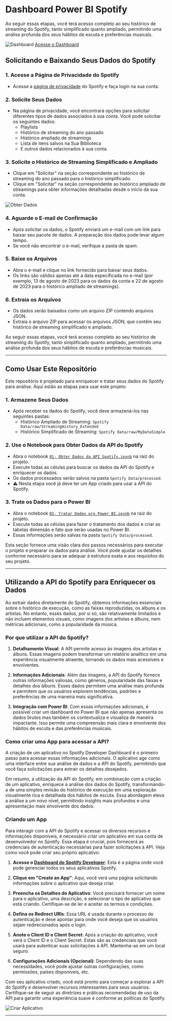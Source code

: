 # Dashboard Power BI Spotify

Ao seguir essas etapas, você terá acesso completo ao seu histórico de streaming do Spotify, tanto simplificado quanto ampliado, permitindo uma análise profunda dos seus hábitos de escuta e preferências musicais.

![Dashboard](images/00-Dashboard.png)
[Acesse o Dashboard](https://app.powerbi.com/view?r=eyJrIjoiMWI1Y2ViNTAtZTEyYS00YjcyLWJlMGEtMTdjNGM5NTYzOTBjIiwidCI6IjlmODI2N2NmLWU1YTYtNGEwYy1hNWFhLWQ2MWIwNTBhZTBjYyJ9)

## Solicitando e Baixando Seus Dados do Spotify

### 1. **Acesse a Página de Privacidade do Spotify**
   - Acesse a [página de privacidade](https://www.spotify.com/br-pt/account/privacy/) do Spotify e faça login na sua conta.

### 2. **Solicite Seus Dados**
   - Na página de privacidade, você encontrará opções para solicitar diferentes tipos de dados associados à sua conta. Você pode solicitar os seguintes dados:
     - Playlists
     - Histórico de streaming do ano passado
     - Histórico ampliado de streamings
     - Lista de itens salvos na Sua Biblioteca
     - E outros dados relacionados à sua conta.

### 3. **Solicite o Histórico de Streaming Simplificado e Ampliado**
   - Clique em "Solicitar" na seção correspondente ao histórico de streaming do ano passado para o histórico simplificado.
   - Clique em "Solicitar" na seção correspondente ao histórico ampliado de streamings para obter informações detalhadas desde o início da sua conta.

![Obter Dados](images/01-ObterDados.png)

### 4. **Aguarde o E-mail de Confirmação**
   - Após solicitar os dados, o Spotify enviará um e-mail com um link para baixar seu pacote de dados. A preparação dos dados pode levar algum tempo.
   - Se você não encontrar o e-mail, verifique a pasta de spam.

### 5. **Baixe os Arquivos**
   - Abra o e-mail e clique no link fornecido para baixar seus dados.
   - Os links são válidos apenas até a data especificada no e-mail (por exemplo, 13 de agosto de 2023 para os dados da conta e 22 de agosto de 2023 para o histórico ampliado de streamings).

### 6. **Extraia os Arquivos**
   - Os dados serão baixados como um arquivo ZIP contendo arquivos JSON.
   - Extraia o arquivo ZIP para acessar os arquivos JSON, que contêm seu histórico de streaming simplificado e ampliado.

Ao seguir essas etapas, você terá acesso completo ao seu histórico de streaming do Spotify, tanto simplificado quanto ampliado, permitindo uma análise profunda dos seus hábitos de escuta e preferências musicais.

---

## Como Usar Este Repositório

Este repositório é projetado para enriquecer e tratar seus dados do Spotify para análise. Aqui estão as etapas para usar este projeto:

### 1. **Armazene Seus Dados**
   - Após receber os dados do Spotify, você deve armazená-los nas seguintes pastas:
     - Histórico Ampliado de Streaming: `Spotify Data/raw/StreamingHistory_Extended`
     - Histórico Simplificado de Streaming: `Spotify Data/raw/MyDataSimple`

### 2. **Use o Notebook para Obter Dados da API do Spotify**
   - Abra o notebook [`01- Obter Dados da API Spotify.ipynb`](01-%20Obter%20Dados%20da%20API%20Spotify.ipynb) na raiz do projeto.
   - Execute todas as células para buscar os dados da API do Spotify e enriquecer os dados.
   - Os dados processados serão salvos na pasta `Spotify Data/processed`.
   - ⚠️ Nesta etapa você já deve ter um App criado para usar a API do Spotify.

### 3. **Trate os Dados para o Power BI**
   - Abra o notebook [`02- Tratar Dados pro Power BI.ipynb`](02-%20Tratar%20Dados%20pro%20Power%20BI.ipynb) na raiz do projeto.
   - Execute todas as células para fazer o tratamento dos dados e criar as tabelas dimensão e fato que serão usadas no Power BI.
   - Essas informações serão salvas na pasta `Spotify Data/processed`.

Esta seção fornece uma visão clara dos passos necessários para executar o projeto e preparar os dados para análise. Você pode ajustar os detalhes conforme necessário para se adequar à estrutura exata e aos requisitos do seu projeto.

---

## Utilizando a API do Spotify para Enriquecer os Dados

Ao extrair dados diretamente do Spotify, obtemos informações essenciais sobre o histórico de execução, como as faixas reproduzidas, os álbuns e os artistas. No entanto, esses dados, por si só, são relativamente limitados e não incluem elementos visuais, como imagens dos artistas e álbuns, nem métricas adicionais, como a popularidade da música.

### Por que utilizar a API do Spotify?

1. **Detalhamento Visual**: A API permite acesso às imagens dos artistas e álbuns. Essas imagens podem transformar um relatório analítico em uma experiência visualmente atraente, tornando os dados mais acessíveis e envolventes.

2. **Informações Adicionais**: Além das imagens, a API do Spotify fornece outras informações valiosas, como gêneros, popularidade das faixas e detalhes dos álbuns. Esses dados permitem uma análise mais profunda e permitem que os usuários explorem tendências, padrões e preferências de uma maneira mais significativa.

3. **Integração com Power BI**: Com essas informações adicionais, é possível criar um dashboard no Power BI que não apenas apresenta os dados brutos mas também os contextualiza e visualiza de maneira impactante. Isso permite uma compreensão mais clara e envolvente dos hábitos de escuta e das preferências musicais.

### Como criar uma App para acessar a API?

A criação de um aplicativo no Spotify Developer Dashboard é o primeiro passo para acessar essas informações adicionais. O aplicativo age como uma interface entre sua análise de dados e a API do Spotify, permitindo que você faça solicitações para extrair os detalhes desejados.

Em resumo, a utilização da API do Spotify, em combinação com a criação de um aplicativo, enriquece a análise dos dados do Spotify, transformando-a de uma simples revisão do histórico de execução em uma exploração visualmente rica e detalhada dos hábitos de escuta. Essa abordagem eleva a análise a um novo nível, permitindo insights mais profundos e uma apresentação mais envolvente dos dados.

### Criando um App

Para interagir com a API do Spotify e acessar os diversos recursos e informações disponíveis, é necessário criar um aplicativo em sua conta de desenvolvedor no Spotify. Essa etapa é crucial, pois fornecerá as credenciais de autenticação necessárias para fazer solicitações à API. Veja como você pode criar seu próprio aplicativo:

1. **Acesse o [Dashboard do Spotify Developer](https://developer.spotify.com/dashboard/create)**: Esta é a página onde você pode gerenciar todos os seus aplicativos Spotify.

2. **Clique em "Create an App"**: Aqui, você verá uma página solicitando informações sobre o aplicativo que deseja criar. 

3. **Preencha os Detalhes do Aplicativo**: Você precisará fornecer um nome para o aplicativo, uma descrição, e selecionar o tipo de aplicativo que está criando. Certifique-se de ler e aceitar os termos e condições.

4. **Defina os Redirect URIs**: Essa URL é usada durante o processo de autenticação e deve apontar para onde você deseja que os usuários sejam redirecionados após o login.

5. **Anote o Client ID e Client Secret**: Após a criação do aplicativo, você verá o Client ID e o Client Secret. Estas são as credenciais que você usará para autenticar suas solicitações à API. Mantenha-as em um local seguro.

6. **Configurações Adicionais (Opcional)**: Dependendo das suas necessidades, você pode ajustar outras configurações, como permissões, países disponíveis, etc.

Com seu aplicativo criado, você está pronto para começar a explorar a API do Spotify e desenvolver recursos interessantes para seus usuários. Certifique-se de seguir as diretrizes e práticas recomendadas de uso da API para garantir uma experiência suave e conforme as políticas do Spotify.

![Criar Aplicativo](images/02-CreateApp.png)

---